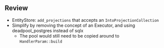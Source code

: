 ## Review
- EntityStore: `add_projections` that accepts an `IntoProjectionCollection`
- Simplify by removing the concept of an Executor, and using deadpool_postgres instead of sqlx
  - The pool would still need to be copied around to `HandlerParam::build`
